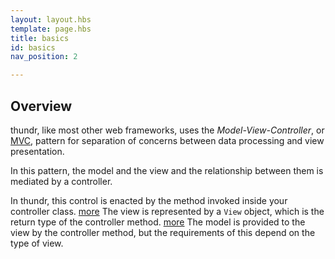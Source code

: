 ```yaml
---
layout: layout.hbs
template: page.hbs
title: basics
id: basics
nav_position: 2

---
```


## Overview

thundr, like most other web frameworks, uses the *Model-View-Controller*, or [MVC](http://en.wikipedia.org/wiki/Model%E2%80%93view%E2%80%93controller), pattern for separation of concerns between data processing and view presentation.

In this pattern, the model and the view and the relationship between them is mediated by a controller.

In thundr, this control is enacted by the method invoked inside your controller class. [more](controllers.html)
The view is represented by a `View` object, which is the return type of the controller method. [more](views.html)
The model is provided to the view by the controller method, but the requirements of this depend on the type of view.